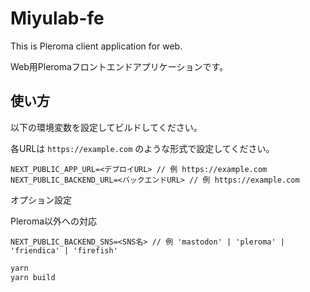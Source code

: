 # Miyulab-fe

This is Pleroma client application for web.

Web用Pleromaフロントエンドアプリケーションです。

## 使い方

以下の環境変数を設定してビルドしてください。

各URLは `https://example.com` のような形式で設定してください。

```env
NEXT_PUBLIC_APP_URL=<デプロイURL> // 例 https://example.com
NEXT_PUBLIC_BACKEND_URL=<バックエンドURL> // 例 https://example.com
```

オプション設定

Pleroma以外への対応

```env
NEXT_PUBLIC_BACKEND_SNS=<SNS名> // 例 'mastodon' | 'pleroma' | 'friendica' | 'firefish'
```

```sh
yarn
yarn build
```
